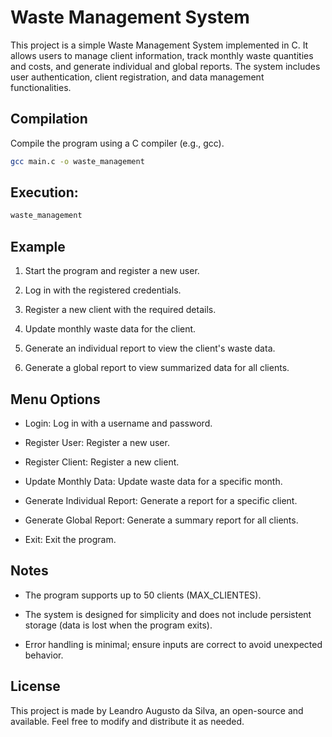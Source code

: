 # Waste Management System

This project is a simple Waste Management System implemented in C. It allows users to manage client information, track monthly waste quantities and costs, and generate individual and global reports. The system includes user authentication, client registration, and data management functionalities.

## Compilation

Compile the program using a C compiler (e.g., gcc).

```bash
gcc main.c -o waste_management
```

## Execution:

```bash
waste_management
```

## Example

1. Start the program and register a new user.

2. Log in with the registered credentials.

3. Register a new client with the required details.

4. Update monthly waste data for the client.

5. Generate an individual report to view the client's waste data.

6. Generate a global report to view summarized data for all clients.

## Menu Options

- Login: Log in with a username and password.

- Register User: Register a new user.

- Register Client: Register a new client.

- Update Monthly Data: Update waste data for a specific month.

- Generate Individual Report: Generate a report for a specific client.

- Generate Global Report: Generate a summary report for all clients.

- Exit: Exit the program.

## Notes

- The program supports up to 50 clients (MAX_CLIENTES).

- The system is designed for simplicity and does not include persistent storage (data is lost when the program exits).

- Error handling is minimal; ensure inputs are correct to avoid unexpected behavior.

## License

This project is made by Leandro Augusto da Silva, an open-source and available. Feel free to modify and distribute it as needed.
